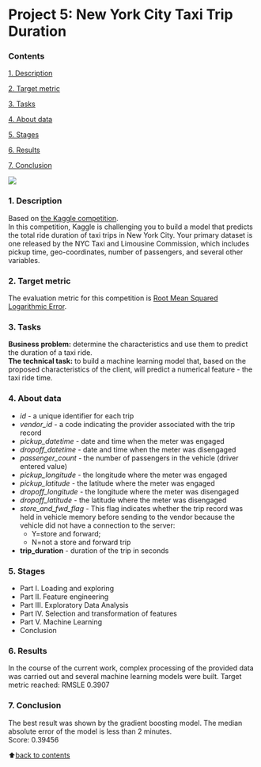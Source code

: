 # __Project 5: New York City Taxi Trip Duration__

### __Contents__
[1. Description]()<br>

[2. Target metric]()

[3. Tasks]()<br>

[4. About data]()<br>

[5. Stages]()<br>

[6. Results]()<br>

[7. Conclusion]()<br>

![](https://img.freepik.com/premium-vector/taxi-set-in-the-doodle-hand-drawn-style_341076-229.jpg?w=2000)

### __1. Description__
Based on [the Kaggle competition](https://www.kaggle.com/competitions/nyc-taxi-trip-duration).  
In this competition, Kaggle is challenging you to build a model that predicts the total ride duration of taxi trips in New York City. Your primary dataset is one released by the NYC Taxi and Limousine Commission, which includes pickup time, geo-coordinates, number of passengers, and several other variables.  

### __2. Target metric__
The evaluation metric for this competition is [Root Mean Squared Logarithmic Error](https://hrngok.github.io/posts/metrics/#:~:text=Root%20Mean%20Squared%20Logaritmic%20Error%20(RMSLE)&text=It%20is%20the%20Root%20Mean,possible%200%20(zero)%20values.).

### __3. Tasks__
**Business problem:** determine the characteristics and use them to predict the duration of a taxi ride.  
**The technical task:** to build a machine learning model that, based on the proposed characteristics of the client, will predict a numerical feature - the taxi ride time.

### **4. About data**
- *id* - a unique identifier for each trip
- *vendor_id* - a code indicating the provider associated with the trip record
- *pickup_datetime* - date and time when the meter was engaged
- *dropoff_datetime* - date and time when the meter was disengaged
- *passenger_count* - the number of passengers in the vehicle (driver entered value)
- *pickup_longitude* - the longitude where the meter was engaged
- *pickup_latitude* - the latitude where the meter was engaged
- *dropoff_longitude* - the longitude where the meter was disengaged
- *dropoff_latitude* - the latitude where the meter was disengaged
- *store_and_fwd_flag* - This flag indicates whether the trip record was held in vehicle memory before sending to the vendor because the vehicle did not have a connection to the server: 
    - Y=store and forward;
    - N=not a store and forward trip
- **trip_duration** - duration of the trip in seconds

### **5. Stages**
- Part I. Loading and exploring
- Part II. Feature engineering
- Part III. Exploratory Data Analysis
- Part IV. Selection and transformation of features
- Part V. Machine Learning
- Conclusion

### **6. Results**
In the course of the current work, complex processing of the provided data was carried out and several machine learning models were built. Target metric reached: RMSLE 0.3907

### **7. Conclusion**
The best result was shown by the gradient boosting model. The median absolute error of the model is less than 2 minutes.  
Score: 0.39456

:arrow_up:[back to contents]()